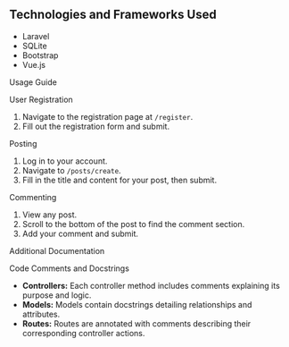 ## Technologies and Frameworks Used
- Laravel
- SQLite
- Bootstrap
- Vue.js


Usage Guide

User Registration
1. Navigate to the registration page at `/register`.
2. Fill out the registration form and submit.

Posting
1. Log in to your account.
2. Navigate to `/posts/create`.
3. Fill in the title and content for your post, then submit.

Commenting
1. View any post.
2. Scroll to the bottom of the post to find the comment section.
3. Add your comment and submit.

Additional Documentation

Code Comments and Docstrings
- **Controllers:** Each controller method includes comments explaining its purpose and logic.
- **Models:** Models contain docstrings detailing relationships and attributes.
- **Routes:** Routes are annotated with comments describing their corresponding controller actions.
